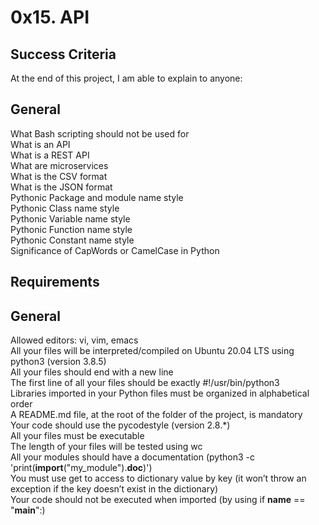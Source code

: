 # 0x15. API

## Success Criteria
At the end of this project, I am able to explain to anyone:

## General  
What Bash scripting should not be used for  
What is an API  
What is a REST API  
What are microservices  
What is the CSV format  
What is the JSON format  
Pythonic Package and module name style  
Pythonic Class name style  
Pythonic Variable name style  
Pythonic Function name style  
Pythonic Constant name style  
Significance of CapWords or CamelCase in Python  

## Requirements
## General  
Allowed editors: vi, vim, emacs  
All your files will be interpreted/compiled on Ubuntu 20.04 LTS using python3 (version 3.8.5)  
All your files should end with a new line  
The first line of all your files should be exactly #!/usr/bin/python3  
Libraries imported in your Python files must be organized in alphabetical order  
A README.md file, at the root of the folder of the project, is mandatory  
Your code should use the pycodestyle (version 2.8.*)  
All your files must be executable  
The length of your files will be tested using wc  
All your modules should have a documentation (python3 -c 'print(__import__("my_module").__doc__)')  
You must use get to access to dictionary value by key (it won’t throw an exception if the key doesn’t exist in the dictionary)  
Your code should not be executed when imported (by using if __name__ == "__main__":)  
